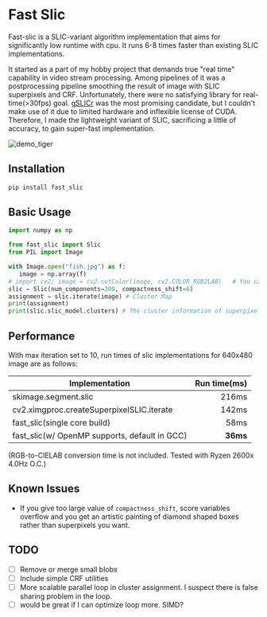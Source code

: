# Fast Slic

Fast-slic is a SLIC-variant algorithm implementation that aims for significantly low runtime with cpu. It runs 6-8 times faster than existing SLIC implementations.

It started as a part of my hobby project that demands true "real time" capability in video stream processing. Among pipelines of it was a postprocessing pipeline smoothing the result of image with SLIC superpixels and CRF. Unfortunately, there were no satisfying library for real-time(>30fps) goal. [gSLICr](https://github.com/carlren/gSLICr) was the most promising candidate, but I couldn't make use of it due to limited hardware and inflexible license of CUDA. Therefore, I made the lightweight variant of SLIC, sacrificing a little of accuracy, to gain super-fast implementation.

![demo_tiger](https://user-images.githubusercontent.com/2352985/55949421-86030600-5c8d-11e9-9693-b05f00f1c792.jpg)

## Installation
```python
pip install fast_slic
```

## Basic Usage
```python
import numpy as np

from fast_slic import Slic
from PIL import Image

with Image.open("fish.jpg") as f:
   image = np.array(f)
# import cv2; image = cv2.cvtColor(image, cv2.COLOR_RGB2LAB)   # You can convert the image to CIELAB space if you need.
slic = Slic(num_components=200, compactness_shift=6)
assignment = slic.iterate(image) # Cluster Map
print(assignment)
print(slic.slic_model.clusters) # The cluster information of superpixels.
```

## Performance

With max iteration set to 10, run times of slic implementations for 640x480 image are as follows:

| Implementation                                  | Run time(ms)   |
| -----------------------------------------       | --------------:|
| skimage.segment.slic                            | 216ms          |
| cv2.ximgproc.createSuperpixelSLIC.iterate       | 142ms          |
| fast_slic(single core build)                    | 58ms           |
| fast_slic(w/ OpenMP supports, default in GCC)   | **36ms**       |

 
(RGB-to-CIELAB conversion time is not included. Tested with Ryzen 2600x 4.0Hz O.C.)

## Known Issues
 * If you give too large value of `compactness_shift`, score variables overflow and you get an artistic painting of diamond shaped boxes rather than superpixels you want.

## TODO
 - [ ] Remove or merge small blobs
 - [ ] Include simple CRF utilities
 - [ ] More scalable parallel loop in cluster assignment. I suspect there is false sharing problem in the loop.
 - [ ] would be great if I can optimize loop more. SIMD?
